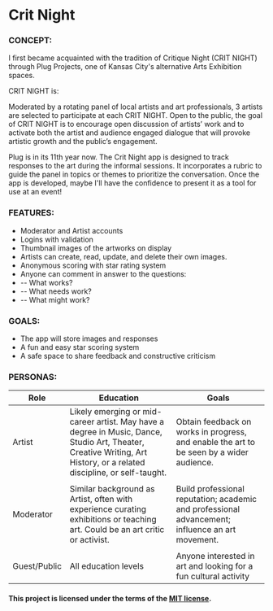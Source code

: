 # Crit Night

### CONCEPT:

I first became acquainted with the tradition of Critique Night (CRIT NIGHT) through Plug Projects, one of Kansas City's alternative Arts Exhibition spaces. 

CRIT NIGHT is: 

Moderated by a rotating panel of local artists and art professionals, 3 artists are selected to participate at each CRIT NIGHT. Open to the public, the goal of CRIT NIGHT is to encourage open discussion of artists’ work and to activate both the artist and audience engaged dialogue that will provoke artistic growth and the public’s engagement.

Plug is in its 11th year now. The Crit Night app is designed to track responses to the art during the informal sessions. It incorporates a rubric to guide the panel in topics or themes to prioritize the conversation. Once the app is developed, maybe I'll have the confidence to present it as a tool for use at an event! 

### FEATURES:

- Moderator and Artist accounts
- Logins with validation
- Thumbnail images of the artworks on display
- Artists can create, read, update, and delete their own images.
- Anonymous scoring with star rating system
- Anyone can comment in answer to the questions:
- -- What works?
- -- What needs work?
- -- What might work?

### GOALS: 

- The app will store images and responses 
- A fun and easy star scoring system
- A safe space to share feedback and constructive criticism

### PERSONAS:

| Role | Education | Goals |
| --- | ------ | -------- |    
| Artist | Likely emerging or mid-career artist. May have a degree in Music, Dance, Studio Art, Theater, Creative Writing, Art History, or a related discipline, or self-taught. | Obtain feedback on works in progress, and enable the art to be seen by a wider audience. | 
|    |       |       |      
| Moderator | Similar background as Artist, often with experience curating exhibitions or teaching art. Could be an art critic or activist. | Build professional reputation; academic and professional advancement; influence an art movement. | 
|    |       |       |      
| Guest/Public | All education levels | Anyone interested in art and looking for a fun cultural activity | 





#### This project is licensed under the terms of the [MIT license](https://choosealicense.com/licenses/mit/#).
